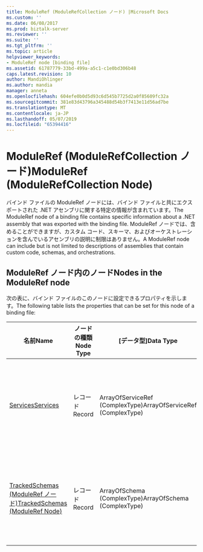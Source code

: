 ```yaml
---
title: ModuleRef (ModuleRefCollection ノード) |Microsoft Docs
ms.custom: ''
ms.date: 06/08/2017
ms.prod: biztalk-server
ms.reviewer: ''
ms.suite: ''
ms.tgt_pltfrm: ''
ms.topic: article
helpviewer_keywords:
- ModuleRef node [binding file]
ms.assetid: 61787779-33bd-499a-a5c1-c1e0bd306b48
caps.latest.revision: 10
author: MandiOhlinger
ms.author: mandia
manager: anneta
ms.openlocfilehash: 604efe0b0d5d93c6d545b7725d2a0f85609fc32a
ms.sourcegitcommit: 381e83d43796a345488d54b3f7413e11d56ad7be
ms.translationtype: MT
ms.contentlocale: ja-JP
ms.lasthandoff: 05/07/2019
ms.locfileid: "65394416"
---
```

# <a name="moduleref-modulerefcollection-node"></a><span data-ttu-id="1b4ef-102">ModuleRef (ModuleRefCollection ノード)</span><span class="sxs-lookup"><span data-stu-id="1b4ef-102">ModuleRef (ModuleRefCollection Node)</span></span>
<span data-ttu-id="1b4ef-103">バインド ファイルの ModuleRef ノードには、バインド ファイルと共にエクスポートされた .NET アセンブリに関する特定の情報が含まれています。</span><span class="sxs-lookup"><span data-stu-id="1b4ef-103">The ModuleRef node of a binding file contains specific information about a .NET assembly that was exported with the binding file.</span></span> <span data-ttu-id="1b4ef-104">ModuleRef ノードでは、含めることができますが、カスタム コード、スキーマ、およびオーケストレーションを含んでいるアセンブリの説明に制限はありません。</span><span class="sxs-lookup"><span data-stu-id="1b4ef-104">A ModuleRef node can include but is not limited to descriptions of assemblies that contain custom code, schemas, and orchestrations.</span></span>  
  
## <a name="nodes-in-the-moduleref-node"></a><span data-ttu-id="1b4ef-105">ModuleRef ノード内のノード</span><span class="sxs-lookup"><span data-stu-id="1b4ef-105">Nodes in the ModuleRef node</span></span>  
 <span data-ttu-id="1b4ef-106">次の表に、バインド ファイルのこのノードに設定できるプロパティを示します。</span><span class="sxs-lookup"><span data-stu-id="1b4ef-106">The following table lists the properties that can be set for this node of a binding file:</span></span>  
  
|<span data-ttu-id="1b4ef-107">**名前**</span><span class="sxs-lookup"><span data-stu-id="1b4ef-107">**Name**</span></span>|<span data-ttu-id="1b4ef-108">**ノードの種類**</span><span class="sxs-lookup"><span data-stu-id="1b4ef-108">**Node Type**</span></span>|<span data-ttu-id="1b4ef-109">**[データ型]**</span><span class="sxs-lookup"><span data-stu-id="1b4ef-109">**Data Type**</span></span>|<span data-ttu-id="1b4ef-110">**[説明]**</span><span class="sxs-lookup"><span data-stu-id="1b4ef-110">**Description**</span></span>|<span data-ttu-id="1b4ef-111">**制限**</span><span class="sxs-lookup"><span data-stu-id="1b4ef-111">**Restrictions**</span></span>|<span data-ttu-id="1b4ef-112">**コメント**</span><span class="sxs-lookup"><span data-stu-id="1b4ef-112">**Comments**</span></span>|  
|--------------|-------------------|-------------------|---------------------|----------------------|------------------|  
|[<span data-ttu-id="1b4ef-113">Services</span><span class="sxs-lookup"><span data-stu-id="1b4ef-113">Services</span></span>](../core/services-moduleref-node.md)|<span data-ttu-id="1b4ef-114">レコード</span><span class="sxs-lookup"><span data-stu-id="1b4ef-114">Record</span></span>|<span data-ttu-id="1b4ef-115">ArrayOfServiceRef (ComplexType)</span><span class="sxs-lookup"><span data-stu-id="1b4ef-115">ArrayOfServiceRef (ComplexType)</span></span>|<span data-ttu-id="1b4ef-116">この .NET アセンブリに関連付けられたサービスのコンテナー ノードです。</span><span class="sxs-lookup"><span data-stu-id="1b4ef-116">Container node for services associated with this .NET assembly.</span></span>|<span data-ttu-id="1b4ef-117">任意</span><span class="sxs-lookup"><span data-stu-id="1b4ef-117">Not required</span></span>|<span data-ttu-id="1b4ef-118">既定値: なし</span><span class="sxs-lookup"><span data-stu-id="1b4ef-118">Default value: none</span></span>|  
|[<span data-ttu-id="1b4ef-119">TrackedSchemas (ModuleRef ノード)</span><span class="sxs-lookup"><span data-stu-id="1b4ef-119">TrackedSchemas (ModuleRef Node)</span></span>](../core/trackedschemas-moduleref-node.md)|<span data-ttu-id="1b4ef-120">レコード</span><span class="sxs-lookup"><span data-stu-id="1b4ef-120">Record</span></span>|<span data-ttu-id="1b4ef-121">ArrayOfSchema (ComplexType)</span><span class="sxs-lookup"><span data-stu-id="1b4ef-121">ArrayOfSchema (ComplexType)</span></span>|<span data-ttu-id="1b4ef-122">この .NET アセンブリに関連付けられたスキーマのコンテナー ノード</span><span class="sxs-lookup"><span data-stu-id="1b4ef-122">Container node for schemas associated with this .NET assembly</span></span>|<span data-ttu-id="1b4ef-123">任意</span><span class="sxs-lookup"><span data-stu-id="1b4ef-123">Not required</span></span>|<span data-ttu-id="1b4ef-124">既定値: なし</span><span class="sxs-lookup"><span data-stu-id="1b4ef-124">Default value: none</span></span>|